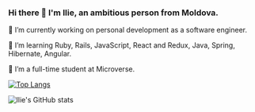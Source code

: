 ### Hi there 👋 I'm Ilie, an ambitious person from Moldova. 



🔭 I’m currently working on personal development as a software engineer.

🌱 I’m learning Ruby, Rails, JavaScript, React and Redux, Java, Spring, Hibernate, Angular.

👯 I’m a full-time student at Microverse.

[![Top Langs](https://github-readme-stats.vercel.app/api/top-langs/?username=iliebabcenco&layout=compact)](https://github.com/anuraghazra/github-readme-stats)

![Ilie's GitHub stats](https://github-readme-stats.vercel.app/api?username=iliebabcenco&show_icons=true&theme=onedark)
